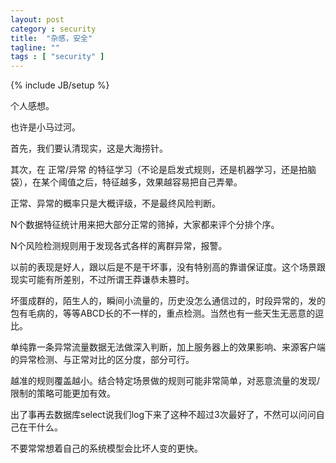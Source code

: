```yaml
---
layout: post
category : security
title:  "杂感，安全"
tagline: ""
tags : [ "security" ] 
---
```

{% include JB/setup %}

个人感想。

也许是小马过河。


首先，我们要认清现实，这是大海捞针。

其次，在 正常/异常 的特征学习（不论是启发式规则，还是机器学习，还是拍脑袋），在某个阈值之后，特征越多，效果越容易把自己弄晕。


正常、异常的概率只是大概评级，不是最终风险判断。

N个数据特征统计用来把大部分正常的筛掉，大家都来评个分排个序。

N个风险检测规则用于发现各式各样的离群异常，报警。


以前的表现是好人，跟以后是不是干坏事，没有特别高的靠谱保证度。这个场景跟现实可能有所差别，不过所谓王莽谦恭未篡时。

坏蛋成群的，陌生人的，瞬间小流量的，历史没怎么通信过的，时段异常的，发的包有毛病的，等等ABCD长的不一样的，重点检测。当然也有一些天生无恶意的逗比。

单纯靠一条异常流量数据无法做深入判断，加上服务器上的效果影响、来源客户端的异常检测、与正常对比的区分度，部分可行。


越准的规则覆盖越小。结合特定场景做的规则可能非常简单，对恶意流量的发现/限制的策略可能更加有效。

出了事再去数据库select说我们log下来了这种不超过3次最好了，不然可以问问自己在干什么。

不要常常想着自己的系统模型会比坏人变的更快。

